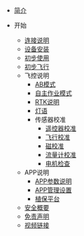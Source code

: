 <!-- docs/_sidebar.md -->

- [简介](content_ch/)

- 开始
  - [连接说明](content_ch/introduction/connect.md)
  - [设备安装](content_ch/introduction/quickstart.md)
  - [初步使用](content_ch/introduction/app/appdownload.md)
  - [初步飞行](content_ch/introduction/fly.md)
  - 飞控说明
    - [AB模式](content_ch/introduction/ABmode.md)
    - [自主作业模式](content_ch/introduction/AUTOmode.md)
    - [RTK说明](content_ch/introduction/RTK.md)
    - [灯语](content_ch/introduction/light.md)
    - 传感器校准
      - [遥控器校准](content_ch/introduction/calibration/remote_calib.md)
      - [飞行校准](content_ch/introduction/calibration/fly_calib.md)
      - [磁校准](content_ch/introduction/calibration/mag_calib.md)
      - [流量计校准](content_ch/introduction/calibration/flow_calib.md)
      - [电机检查](content_ch/introduction/calibration/motor_calib.md)
  - APP说明
    - [APP参数说明](content_ch/introduction/APPpar.md)
    - [APP管理设置](content_ch/introduction/APPuser.md)
    - [植保平台](content_ch/introduction/AGplatform.md)
  - [安全概要](content_ch/introduction/sercurity.md)
  - [免责声明](content_ch/introduction/satament.md)
  - [视频链接](content_ch/introduction/video.md)

